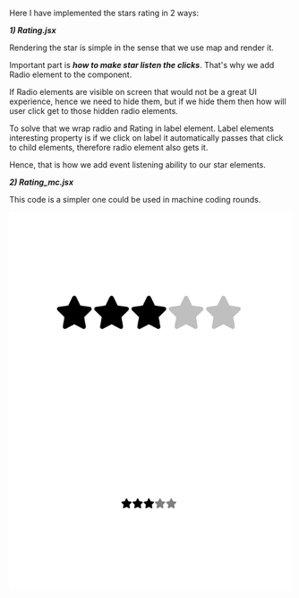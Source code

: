
Here I have implemented the stars rating in 2 ways:

***1) Rating.jsx***

Rendering the star is simple in the sense that we use map and render it.

Important part is ***how to make star listen the clicks***. That's why we add Radio element to the component. 

If Radio elements are visible on screen that would not be a great UI experience, hence we need to hide them, but if we hide them then how will user click get to those hidden radio elements.

To solve that we wrap radio and Rating in label element. Label elements interesting property is if we click on label it automatically passes that click to child elements, therefore radio element also gets it.

Hence, that is how we add event listening ability to our star elements.


***2) Rating_mc.jsx***

This code is a simpler one could be used in machine coding rounds.

![](./demo.png)